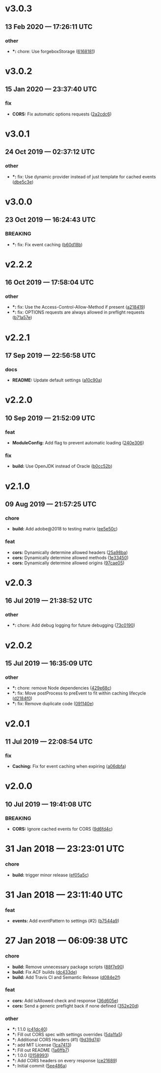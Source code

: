 # v3.0.3
## 13 Feb 2020 — 17:26:11 UTC

### other

+ __\*:__ chore: Use forgeboxStorage ([6168181](https://github.com/elpete/cors/commit/616818187fbf80de3e4f52a6db883257c15ca7f4))


# v3.0.2
## 15 Jan 2020 — 23:37:40 UTC

### fix

+ __CORS:__ Fix automatic options requests
 ([2a2cdc6](https://github.com/elpete/cors/commit/2a2cdc664d6e1e9212e742d616579637ce143910))


# v3.0.1
## 24 Oct 2019 — 02:37:12 UTC

### other

+ __\*:__ fix: Use dynamic provider instead of just template for cached events
 ([dbe5c3e](https://github.com/elpete/cors/commit/dbe5c3e3c8f4a9b7625005fe3d2473f1d20c317d))


# v3.0.0
## 23 Oct 2019 — 16:24:43 UTC

### BREAKING

+ __\*:__ fix: Fix event caching ([b60d18b](https://github.com/elpete/cors/commit/b60d18be53c11588a797fba99555cc808893d49e))


# v2.2.2
## 16 Oct 2019 — 17:58:04 UTC

### other

+ __\*:__ fix: Use the Access-Control-Allow-Method if present ([a218419](https://github.com/elpete/cors/commit/a21841990cabf68749e22db5c1833d8df1e4c57b))
+ __\*:__ fix: OPTIONS requests are always allowed in preflight requests ([b71a57e](https://github.com/elpete/cors/commit/b71a57e1eedf3306186c37b53c25b4763e3216d5))


# v2.2.1
## 17 Sep 2019 — 22:56:58 UTC

### docs

+ __README:__ Update default settings
 ([a10c90a](https://github.com/elpete/cors/commit/a10c90a51705942f7ff1e59a7f809ed0fd11ce52))


# v2.2.0
## 10 Sep 2019 — 21:52:09 UTC

### feat

+ __ModuleConfig:__ Add flag to prevent automatic loading ([240e306](https://github.com/elpete/cors/commit/240e3060da8d03ececcf58e550b2c39237a2f489))

### fix

+ __build:__ Use OpenJDK instead of Oracle
 ([b0cc52b](https://github.com/elpete/cors/commit/b0cc52b212666648b5c0cfa29403854eb0abd0e4))


# v2.1.0
## 09 Aug 2019 — 21:57:25 UTC

### chore

+ __build:__ Add adobe@2018 to testing matrix
 ([ee5e50c](https://github.com/elpete/cors/commit/ee5e50ce9fbd7b326b9df4e1d2c20b45ebd2c73f))

### feat

+ __cors:__ Dynamically determine allowed headers
 ([25a98ba](https://github.com/elpete/cors/commit/25a98ba7eb1cb8f89170fa1e4a5a65b49db02f24))
+ __cors:__ Dynamically determine allowed methods
 ([1e33450](https://github.com/elpete/cors/commit/1e33450725cf49fcd8ffb0c9b6258a6097374d8d))
+ __cors:__ Dynamically determine allowed origins
 ([97cae05](https://github.com/elpete/cors/commit/97cae0531f64f57cd9ad7c66389d546f44bea0a1))


# v2.0.3
## 16 Jul 2019 — 21:38:52 UTC

### other

+ __\*:__ chore: Add debug logging for future debugging
 ([73c0190](https://github.com/elpete/cors/commit/73c01905baaddda0a04adebc2a2e61433564a735))


# v2.0.2
## 15 Jul 2019 — 16:35:09 UTC

### other

+ __\*:__ chore: remove Node dependencies
 ([429e68c](https://github.com/elpete/cors/commit/429e68cdcbd92a6228cd95367f9d42bd9b3d3253))
+ __\*:__ fix: Move postProcess to preEvent to fit within caching lifecycle
 ([d2184f0](https://github.com/elpete/cors/commit/d2184f01755e37d431b5f3a5c637595b41a5a04a))
+ __\*:__ fix: Remove duplicate code
 ([091140e](https://github.com/elpete/cors/commit/091140eb50388c0d1a89910ec88d9354885727bf))


# v2.0.1
## 11 Jul 2019 — 22:08:54 UTC

### fix

+ __Caching:__ Fix for event caching when expiring
 ([a06dbfa](https://github.com/elpete/cors/commit/a06dbfac07879d45de5f1bea2fc9174977fca9b8))


# v2.0.0
## 10 Jul 2019 — 19:41:08 UTC

### BREAKING

+ __CORS:__ Ignore cached events for CORS ([9d6fd4c](https://github.com/elpete/cors/commit/9d6fd4cb6c6c82dfd957f9b4007dc3fccb642acc))


# 31 Jan 2018 — 23:23:01 UTC

### chore

+ __build:__ trigger minor release ([ef05a5c](https://github.com/elpete/cors/commit/ef05a5c2fe6440716aee12fc99421d6a1953dc70))


# 31 Jan 2018 — 23:11:40 UTC

### feat

+ __events:__ Add eventPattern to settings (#2) ([b7544a9](https://github.com/elpete/cors/commit/b7544a90c59ebb372fd3201dfabd7ff610b8d859))


# 27 Jan 2018 — 06:09:38 UTC

### chore

+ __build:__ Remove unnecessary package scripts ([88f7e90](https://github.com/elpete/cors/commit/88f7e908914d93c8c638dd7df775c33470fb20dc))
+ __build:__ Fix ACF builds ([dc433de](https://github.com/elpete/cors/commit/dc433de2e35269978fc578685f3a58b0b08c79c0))
+ __build:__ Add Travis CI and Semantic Release ([d084e2f](https://github.com/elpete/cors/commit/d084e2f60f50d1aebd646d3a078c4e04d304138f))

### feat

+ __cors:__ Add isAllowed check and response ([36d605e](https://github.com/elpete/cors/commit/36d605e1fd211c7d45714221a801df34b2f7909b))
+ __cors:__ Send a generic preflight back if none defined ([352e20d](https://github.com/elpete/cors/commit/352e20d85ee947722e18c38d8f22cebea890ddaf))

### other

+ __\*:__ 1.1.0 ([c41dc40](https://github.com/elpete/cors/commit/c41dc405bd441d06012da4a4d474164f226f82f7))
+ __\*:__ Fill out CORS spec with settings overrides ([5da1fa5](https://github.com/elpete/cors/commit/5da1fa50c9077029fb0293277a06631e681f468e))
+ __\*:__ Additional CORS Headers (#1) ([9d39d74](https://github.com/elpete/cors/commit/9d39d74fcf61da59071cdacff049631749991368))
+ __\*:__ add MIT License ([1ca7413](https://github.com/elpete/cors/commit/1ca741301753bd37d4aa027a3c87c321feb90f69))
+ __\*:__ Fill out README ([1a6ffb7](https://github.com/elpete/cors/commit/1a6ffb74c5f7d2f96ef69845ff96fb355bd836bd))
+ __\*:__ 1.0.0 ([0158993](https://github.com/elpete/cors/commit/01589935f1d9bd467475a9af4bd8b7dfd80b4bdb))
+ __\*:__ Add CORS headers on every response ([ce21689](https://github.com/elpete/cors/commit/ce21689688cdc844f0f5fdffa48db995a0e905f9))
+ __\*:__ Initial commit ([5ee486a](https://github.com/elpete/cors/commit/5ee486a93d9fc28ef55c7b01429f8bde67cedd76))
